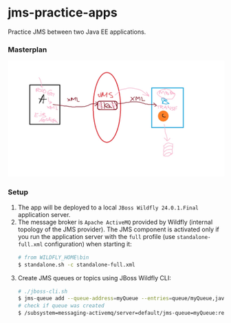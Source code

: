 # jms-practice-apps

Practice JMS between two Java EE applications.

### Masterplan

<img src="images/masterplan.jpg" alt="Masterplan" width="600">

### Setup

1. The app will be deployed to a local `JBoss Wildfly 24.0.1.Final` application server.
2. The message broker is `Apache ActiveMQ` provided by Wildfly (internal topology of the JMS provider). The JMS component 
   is activated only if you run the application server with the `full` profile (use `standalone-full.xml` configuration) 
   when starting it:
   ```bash
   # from WILDFLY_HOME\bin
   $ standalone.sh -c standalone-full.xml
   ```
3. Create JMS queues or topics using JBoss Wildfly CLI:
   ```bash
   # ./jboss-cli.sh
   $ jms-queue add --queue-address=myQueue --entries=queue/myQueue,java:jboss/exported/jms/queue/myQueue
   # check if queue was created
   $ /subsystem=messaging-activemq/server=default/jms-queue=myQueue:read-resource
   ```